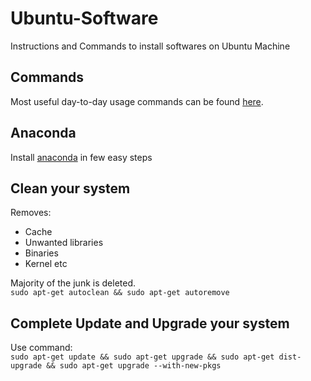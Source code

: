 # Ubuntu-Software
Instructions and Commands to install softwares on Ubuntu Machine


## Commands

Most useful day-to-day usage commands can be found [here](https://github.com/SarCode/Ubuntu-Software-Utilities/tree/master/Useful-Commands).

## Anaconda

Install [anaconda](https://github.com/SarCode/Ubuntu-Software-Utilities/tree/master/Anaconda) in few easy steps


## Clean your system
Removes:
- Cache
- Unwanted libraries
- Binaries
- Kernel etc

Majority of the junk is deleted. 
<br>
`sudo apt-get autoclean && sudo apt-get autoremove`

## Complete Update and Upgrade your system
 
 Use command:
 <br>
 `sudo apt-get update && sudo apt-get upgrade && sudo apt-get dist-upgrade && sudo apt-get upgrade --with-new-pkgs`
